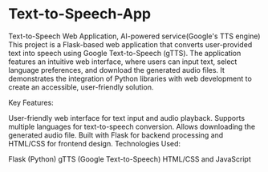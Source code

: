 # Text-to-Speech-App 
Text-to-Speech Web Application, AI-powered service(Google's TTS engine)
This project is a Flask-based web application that converts user-provided text into speech using Google Text-to-Speech (gTTS). The application features an intuitive web interface, where users can input text, select language preferences, and download the generated audio files. It demonstrates the integration of Python libraries with web development to create an accessible, user-friendly solution.

Key Features:

User-friendly web interface for text input and audio playback.
Supports multiple languages for text-to-speech conversion.
Allows downloading the generated audio file.
Built with Flask for backend processing and HTML/CSS for frontend design.
Technologies Used:

Flask (Python)
gTTS (Google Text-to-Speech)
HTML/CSS and JavaScript

